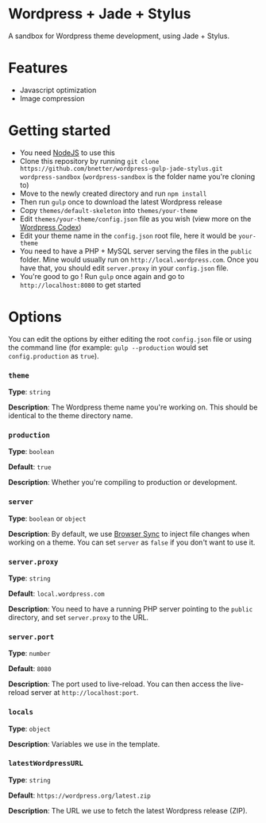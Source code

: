 # Wordpress + Jade + Stylus
A sandbox for Wordpress theme development, using Jade + Stylus.

# Features
+ Javascript optimization
+ Image compression

# Getting started
+ You need [NodeJS](https://nodejs.org/) to use this
+ Clone this repository by running `git clone https://github.com/bnetter/wordpress-gulp-jade-stylus.git wordpress-sandbox` (`wordpress-sandbox` is the folder name you're cloning to)
+ Move to the newly created directory and run `npm install`
+ Then run `gulp` once to download the latest Wordpress release
+ Copy `themes/default-skeleton` into `themes/your-theme`
+ Edit `themes/your-theme/config.json` file as you wish (view more on the [Wordpress Codex](https://codex.wordpress.org/File_Header))
+ Edit your theme name in the `config.json` root file, here it would be `your-theme`
+ You need to have a PHP + MySQL server serving the files in the `public` folder. Mine would usually run on `http://local.wordpress.com`. Once you have that, you should edit `server.proxy` in your `config.json` file.
+ You're good to go ! Run `gulp` once again and go to `http://localhost:8080` to get started

# Options
You can edit the options by either editing the root `config.json` file or using the command line (for example: `gulp --production` would set `config.production` as `true`).

### `theme`
**Type**: `string`

**Description**: The Wordpress theme name you're working on. This should be identical to the theme directory name.

### `production`
**Type**: `boolean`

**Default**: `true`

**Description**: Whether you're compiling to production or development.

### `server`
**Type**: `boolean` or `object`

**Description**: By default, we use [Browser Sync](http://www.browsersync.io/) to inject file changes when working on a theme. You can set `server` as `false` if you don't want to use it.

### `server.proxy`
**Type**: `string`

**Default**: `local.wordpress.com`

**Description**: You need to have a running PHP server pointing to the `public` directory, and set `server.proxy` to the URL.

### `server.port`
**Type**: `number`

**Default**: `8080`

**Description**: The port used to live-reload. You can then access the live-reload server at `http://localhost:port`.

### `locals`
**Type**: `object`

**Description**: Variables we use in the template.

### `latestWordpressURL`
**Type**: `string`

**Default**: `https://wordpress.org/latest.zip`

**Description**: The URL we use to fetch the latest Wordpress release (ZIP).
